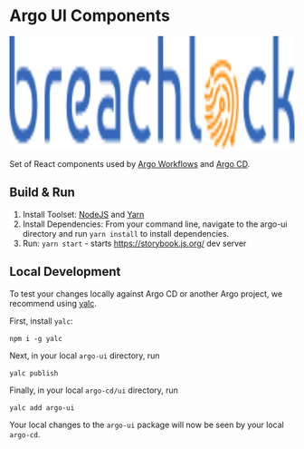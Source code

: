 # Argo UI Components

<img src="https://github.com/argoproj/argo-ui/blob/master/src/assets/images/logo.png?raw=true" alt="Argo Image" height="200px">

Set of React components used by [Argo Workflows](https://github.com/argoproj/argo-workflows) and [Argo CD](https://github.com/argoproj/argo-cd).

## Build & Run

1. Install Toolset: [NodeJS](https://nodejs.org/en/download/) and [Yarn](https://yarnpkg.com)
1. Install Dependencies: From your command line, navigate to the argo-ui directory and run `yarn install` to install dependencies.
1. Run: `yarn start` - starts https://storybook.js.org/ dev server

## Local Development

To test your changes locally against Argo CD or another Argo project, we recommend using [yalc](https://github.com/wclr/yalc).

First, install `yalc`:

```
npm i -g yalc
```

Next, in your local `argo-ui` directory, run

```
yalc publish
```

Finally, in your local `argo-cd/ui` directory, run

```
yalc add argo-ui
```

Your local changes to the `argo-ui` package will now be seen by your local `argo-cd`.
